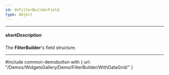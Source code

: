 ```yaml
---
id: dxFilterBuilderField
type: Object
---
```

---
##### shortDescription
The **FilterBuilder**'s field structure.

---
#include common-demobutton with {
    url: "/Demos/WidgetsGallery/Demo/FilterBuilder/WithDataGrid/"
}